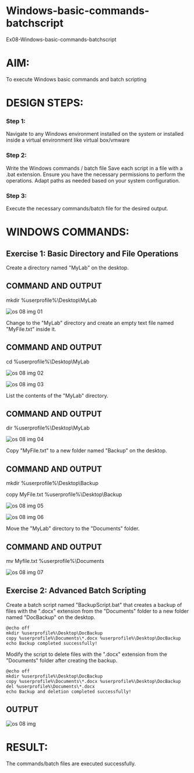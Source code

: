 # Windows-basic-commands-batchscript
Ex08-Windows-basic-commands-batchscript

# AIM:
To execute Windows basic commands and batch scripting

# DESIGN STEPS:

### Step 1:

Navigate to any Windows environment installed on the system or installed inside a virtual environment like virtual box/vmware 

### Step 2:

Write the Windows commands / batch file
Save each script in a file with a .bat extension.
Ensure you have the necessary permissions to perform the operations.
Adapt paths as needed based on your system configuration.
### Step 3:

Execute the necessary commands/batch file for the desired output. 




# WINDOWS COMMANDS:
## Exercise 1: Basic Directory and File Operations
Create a directory named "MyLab" on the desktop.


## COMMAND AND OUTPUT
mkdir %userprofile%\Desktop\MyLab

![os 08 img 01](https://github.com/pawan2006-png/Windows-basic-commands-batchscript/assets/150067867/9e185419-03ae-4c89-aee2-b26c25767c15)

Change to the "MyLab" directory and create an empty text file named "MyFile.txt" inside it.


## COMMAND AND OUTPUT
cd %userprofile%\Desktop\MyLab

![os 08 img 02](https://github.com/pawan2006-png/Windows-basic-commands-batchscript/assets/150067867/c5b5bcd3-0114-4b56-9309-6f28c60ac8cc)

![os 08 img 03](https://github.com/pawan2006-png/Windows-basic-commands-batchscript/assets/150067867/c57ebf7d-6a02-49a9-893a-10c58a635636)

List the contents of the "MyLab" directory.


## COMMAND AND OUTPUT
dir %userprofile%\Desktop\MyLab

![os 08 img 04](https://github.com/pawan2006-png/Windows-basic-commands-batchscript/assets/150067867/705f8d20-4975-4f3a-ab6e-09c864ed63dd)

Copy "MyFile.txt" to a new folder named "Backup" on the desktop.

## COMMAND AND OUTPUT
mkdir %userprofile%\Desktop\Backup

copy MyFile.txt %userprofile%\Desktop\Backup

![os 08 img 05](https://github.com/pawan2006-png/Windows-basic-commands-batchscript/assets/150067867/40c3ab6e-003c-4db7-b7c1-4278db126263)

![os 08 img 06](https://github.com/pawan2006-png/Windows-basic-commands-batchscript/assets/150067867/67658080-3d7a-4a67-a795-258825cdf314)

Move the "MyLab" directory to the "Documents" folder.


## COMMAND AND OUTPUT
mv Myfile.txt %userprofile%\Documents

![os 08 img 07](https://github.com/pawan2006-png/Windows-basic-commands-batchscript/assets/150067867/f8ff6416-e83b-4ab3-949a-1249216e02de)


## Exercise 2: Advanced Batch Scripting
Create a batch script named "BackupScript.bat" that creates a backup of files with the ".docx" extension from the "Documents" folder to a new folder named "DocBackup" on the desktop.
```
@echo off
mkdir %userprofile%\Desktop\DocBackup
copy %userprofile%\Documents\*.docx %userprofile%\Desktop\DocBackup
echo Backup completed successfully!
```

Modify the script to delete files with the ".docx" extension from the "Documents" folder after creating the backup.

```
@echo off
mkdir %userprofile%\Desktop\DocBackup
copy %userprofile%\Documents\*.docx %userprofile%\Desktop\DocBackup
del %userprofile%\Documents\*.docx
echo Backup and deletion completed successfully!
```


## OUTPUT


![os 08 img](https://github.com/pawan2006-png/Windows-basic-commands-batchscript/assets/150067867/28a040d2-a9fd-48f4-ad74-0e48f7bfed93)



# RESULT:
The commands/batch files are executed successfully.

